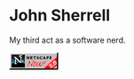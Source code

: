 # John Sherrell

My third act as a software nerd.

![Best viewed with Netscape Navigator 2.0](netscape-anim.gif)
